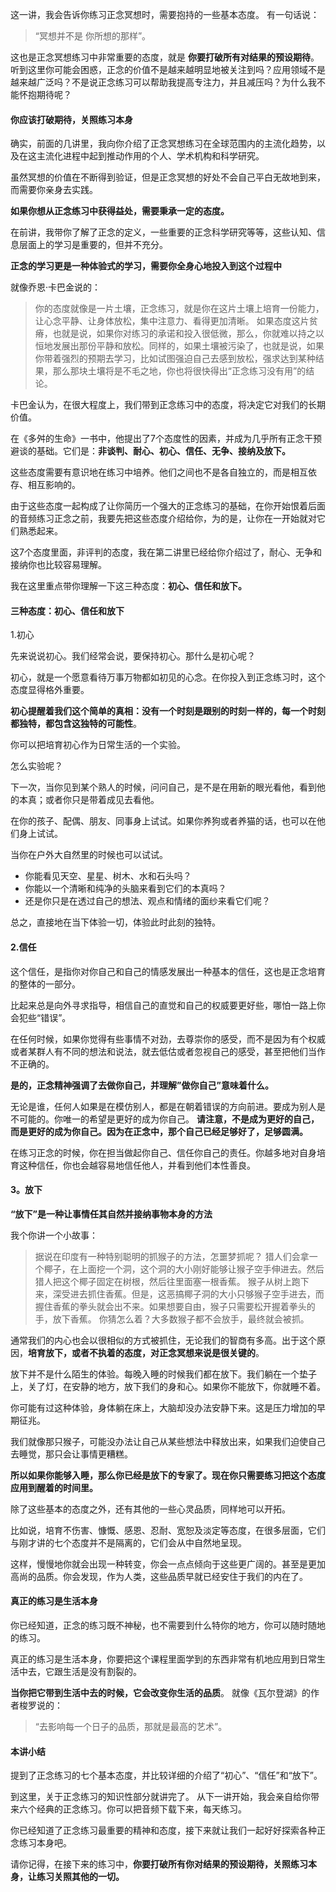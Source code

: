 这一讲，我会告诉你练习正念冥想时，需要抱持的一些基本态度。
有一句话说：
> “冥想并不是 你所想的那样”。

这也是正念冥想练习中非常重要的态度，就是 **你要打破所有对结果的预设期待**。
听到这里你可能会困惑，正念的价值不是越来越明显地被关注到吗？应用领域不是越来越广泛吗？不是说正念练习可以帮助我提高专注力，并且减压吗？为什么我不能怀抱期待呢？

#### 你应该打破期待，关照练习本身

确实，前面的几讲里，我向你介绍了正念冥想练习在全球范围内的主流化趋势，以及在这主流化进程中起到推动作用的个人、学术机构和科学研究。

虽然冥想的价值在不断得到验证，但是正念冥想的好处不会自己平白无故地到来，而需要你亲身去实践。

**如果你想从正念练习中获得益处，需要秉承一定的态度。**

在前讲，我带你了解了正念的定义，一些重要的正念科学研究等等，这些认知、信息层面上的学习是重要的，但并不充分。

**正念的学习更是一种体验式的学习，需要你全身心地投入到这个过程中**

就像乔恩·卡巴金说的：
> 你的态度就像是一片土壤，正念练习，就是你在这片土壤上培育一份能力，让心念平静、让身体放松，集中注意力、看得更加清晰。
如果态度这片贫瘠，也就是说，如果你对练习的承诺和投入很低微，那么，你就难以持之以恒地发展出那份平静和放松。同样的，如果土壤被污染了，也就是说，如果你带着强烈的预期去学习，比如试图强迫自己去感到放松，强求达到某种结果，那么那块土壤将是不毛之地，你也将很快得出“正念练习没有用”的结论。

卡巴金认为，在很大程度上，我们带到正念练习中的态度，将决定它对我们的长期价值。

在《多舛的生命》一书中，他提出了7个态度性的因素，并成为几乎所有正念干预避谈的基础。它们是：**非谈判、耐心、初心、信任、无争、接纳及放下。**

这些态度需要有意识地在练习中培养。他们之间也不是各自独立的，而是相互依存、相互影响的。

由于这些态度一起构成了让你简历一个强大的正念练习的基础，在你开始恨着后面的音频练习正念之前，我要先把这些态度介绍给你，为的是，让你在一开始就对它们熟悉起来。

这7个态度里面，非评判的态度，我在第二讲里已经给你介绍过了，耐心、无争和接纳你也比较容易理解。

我在这里重点带你理解一下这三种态度：**初心、信任和放下。**

#### 三种态度：初心、信任和放下

1.初心

先来说说初心。我们经常会说，要保持初心。那什么是初心呢？

初心，就是一个愿意看待万事万物都如初见的心念。在你投入到正念练习时，这个态度显得格外重要。

**初心提醒着我们这个简单的真相：没有一个时刻是跟别的时刻一样的，每一个时刻都独特，都包含这独特的可能性**。

你可以把培育初心作为日常生活的一个实验。

怎么实验呢？

下一次，当你见到某个熟人的时候，问问自己，是不是在用新的眼光看他，看到他的本真；或者你只是带着成见去看他。

在你的孩子、配偶、朋友、同事身上试试。如果你养狗或者养猫的话，也可以在他们身上试试。

当你在户外大自然里的时候也可以试试。

- 你能看见天空、星星、树木、水和石头吗？
- 你能以一个清晰和纯净的头脑来看到它们的本真吗？
- 还是你只是在透过自己的想法、观点和情绪的面纱来看它们呢？

总之，直接地在当下体验一切，体验此时此刻的独特。

#### 2.信任
这个信任，是指你对你自己和自己的情感发展出一种基本的信任，这也是正念培育的整体的一部分。

比起来总是向外寻求指导，相信自己的直觉和自己的权威要更好些，哪怕一路上你会犯些“错误”。

在任何时候，如果你觉得有些事情不对劲，去尊崇你的感受，而不是因为有个权威或者某群人有不同的想法和说法，就去低估或者忽视自己的感受，甚至把他们当作不正确的。

**是的，正念精神强调了去做你自己，并理解”做你自己”意味着什么。**

无论是谁，任何人如果是在模仿别人，都是在朝着错误的方向前进。要成为别人是不可能的。你唯一的希望是更好的成为你自己。
**请注意，不是成为更好的自己，而是更好的成为你自己。因为在正念中，那个自己已经足够好了，足够圆满。**

在练习正念的时候，你在担当做起你自己、信任你自己的责任。你越多地对自身培育这种信任，你也会越容易地信任他人，并看到他们本性善良。

#### 3。放下
**“放下”是一种让事情任其自然并接纳事物本身的方法**

我个你讲一个小故事：
>据说在印度有一种特别聪明的抓猴子的方法，怎噩梦抓呢？
猎人们会拿一个椰子，在上面挖一个洞，这个洞的大小刚好能够让猴子空手伸进去。然后猎人把这个椰子固定在树根，然后往里面塞一根香蕉。
猴子从树上跑下来，深受进去抓住香蕉。但是，这恶搞椰子洞的大小只够猴子空手进去，而握住香蕉的拳头就会出不来。如果想要自由，猴子只需要松开握着拳头的手，放下香蕉。
你猜怎么着？大多数猴子都不会放手，最终就会被抓。

通常我们的内心也会以很相似的方式被抓住，无论我们的智商有多高。出于这个原因，**培育放下，或者不执着的态度，对正念冥想来说是很关键的**。

放下并不是什么陌生的体验。每晚入睡的时候我们都在放下。我们躺在一个垫子上，关了灯，在安静的地方，放下我们的身和心。如果你不能放下，你就睡不着。

你可能有过这种体验，身体躺在床上，大脑却没办法安静下来。这是压力增加的早期征兆。

我们就像那只猴子，可能没办法让自己从某些想法中释放出来，如果我们迫使自己去睡觉，那只会让事情更糟糕。

**所以如果你能够入睡，那么你已经是放下的专家了。现在你只需要练习把这个态度应用到醒着的时间里。**

除了这些基本的态度之外，还有其他的一些心灵品质，同样地可以开拓。

比如说，培育不伤害、慷慨、感恩、忍耐、宽恕及淡定等态度，在很多层面，它们与刚才讲的七个态度并不是隔离的，它们会从中自然地呈现。

这样，慢慢地你就会出现一种转变，你会一点点倾向于这些更广阔的。甚至是更加高尚的品质。你会发现，作为人类，这些品质早就已经安住于我们的内在了。

#### 真正的练习是生活本身
你已经知道，正念的练习既不神秘，也不需要到什么特你的地方，你可以随时随地的练习。

真正的练习是生活本身，你要把这个课程里面学到的东西非常有机地应用到日常生活中去，它跟生活是没有割裂的。

**当你把它带到生活中去的时候，它会改变你生活的品质**。
就像《瓦尔登湖》的作者梭罗说的：
> “去影响每一个日子的品质，那就是最高的艺术”。

#### 本讲小结
提到了正念练习的七个基本态度，并比较详细的介绍了“初心”、“信任”和“放下”。

到这里，关于正念练习的知识性部分就讲完了。
从下一讲开始，我会亲自给你带来六个经典的正念练习。你可以把音频下载下来，每天练习。

你已经知道了正念练习最重要的精神和态度，接下来就让我们一起好好探索各种正念练习本身吧。

请你记得，在接下来的练习中，**你要打破所有你对结果的预设期待，关照练习本身，让练习关照其他的一切。**
